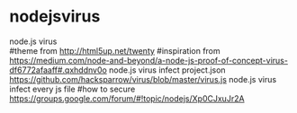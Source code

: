 # nodejsvirus
node.js virus  
#theme
from http://html5up.net/twenty
#inspiration
from https://medium.com/node-and-beyond/a-node-js-proof-of-concept-virus-df6772afaaff#.qxhddnv0o
node.js virus infect project.json
https://github.com/hacksparrow/virus/blob/master/virus.js
node.js virus infect every js  file 
#how to secure
https://groups.google.com/forum/#!topic/nodejs/Xp0CJxuJr2A
